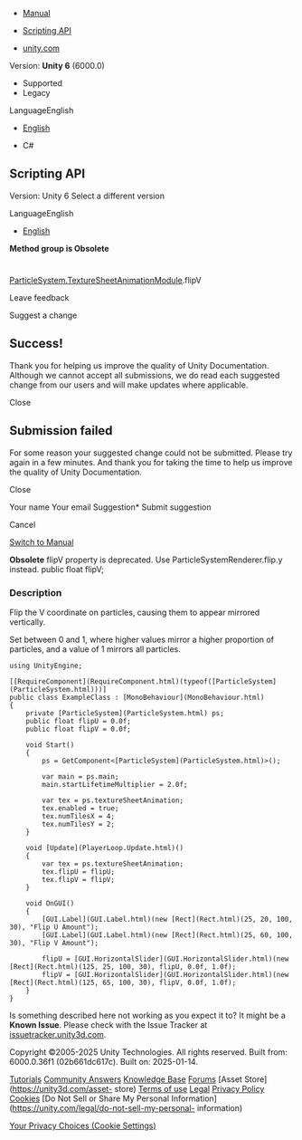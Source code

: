 [ ]()

  * [Manual](../Manual/index.html)
  * [Scripting API](../ScriptReference/index.html)

  * [unity.com](https://unity.com/)

Version: **Unity 6** (6000.0)

  * Supported
  * Legacy

LanguageEnglish

  * [English]()

  * C#

[ ](https://docs.unity3d.com)

## Scripting API

Version: Unity 6 Select a different version

LanguageEnglish

  * [English]()

**Method group is Obsolete**  

#
[ParticleSystem.TextureSheetAnimationModule](ParticleSystem.TextureSheetAnimationModule.html).flipV

Leave feedback

Suggest a change

## Success!

Thank you for helping us improve the quality of Unity Documentation. Although
we cannot accept all submissions, we do read each suggested change from our
users and will make updates where applicable.

Close

## Submission failed

For some reason your suggested change could not be submitted. Please <a>try
again</a> in a few minutes. And thank you for taking the time to help us
improve the quality of Unity Documentation.

Close

Your name Your email Suggestion* Submit suggestion

Cancel

[Switch to Manual](../Manual/class-ParticleSystem.html "Go to ParticleSystem
Component in the Manual")

**Obsolete** flipV property is deprecated. Use ParticleSystemRenderer.flip.y
instead. public float flipV;

### Description

Flip the V coordinate on particles, causing them to appear mirrored
vertically.

Set between 0 and 1, where higher values mirror a higher proportion of
particles, and a value of 1 mirrors all particles.

    
    
    using UnityEngine;  
      
    [[RequireComponent](RequireComponent.html)(typeof([ParticleSystem](ParticleSystem.html)))]
    public class ExampleClass : [MonoBehaviour](MonoBehaviour.html)
    {
        private [ParticleSystem](ParticleSystem.html) ps;
        public float flipU = 0.0f;
        public float flipV = 0.0f;  
      
        void Start()
        {
            ps = GetComponent<[ParticleSystem](ParticleSystem.html)>();  
      
            var main = ps.main;
            main.startLifetimeMultiplier = 2.0f;  
      
            var tex = ps.textureSheetAnimation;
            tex.enabled = true;
            tex.numTilesX = 4;
            tex.numTilesY = 2;
        }  
      
        void [Update](PlayerLoop.Update.html)()
        {
            var tex = ps.textureSheetAnimation;
            tex.flipU = flipU;
            tex.flipV = flipV;
        }  
      
        void OnGUI()
        {
            [GUI.Label](GUI.Label.html)(new [Rect](Rect.html)(25, 20, 100, 30), "Flip U Amount");
            [GUI.Label](GUI.Label.html)(new [Rect](Rect.html)(25, 60, 100, 30), "Flip V Amount");  
      
            flipU = [GUI.HorizontalSlider](GUI.HorizontalSlider.html)(new [Rect](Rect.html)(125, 25, 100, 30), flipU, 0.0f, 1.0f);
            flipV = [GUI.HorizontalSlider](GUI.HorizontalSlider.html)(new [Rect](Rect.html)(125, 65, 100, 30), flipV, 0.0f, 1.0f);
        }
    }
    

Is something described here not working as you expect it to? It might be a
**Known Issue**. Please check with the Issue Tracker at
[issuetracker.unity3d.com](https://issuetracker.unity3d.com).

Copyright ©2005-2025 Unity Technologies. All rights reserved. Built from:
6000.0.36f1 (02b661dc617c). Built on: 2025-01-14.

[Tutorials](https://unity3d.com/learn) [Community
Answers](https://answers.unity3d.com) [Knowledge
Base](https://support.unity3d.com/hc/en-us)
[Forums](https://forum.unity3d.com) [Asset Store](https://unity3d.com/asset-
store) [Terms of use](https://docs.unity3d.com/Manual/TermsOfUse.html)
[Legal](https://unity.com/legal) [Privacy
Policy](https://unity.com/legal/privacy-policy)
[Cookies](https://unity.com/legal/cookie-policy) [Do Not Sell or Share My
Personal Information](https://unity.com/legal/do-not-sell-my-personal-
information)

[Your Privacy Choices (Cookie Settings)](javascript:void\(0\);)


